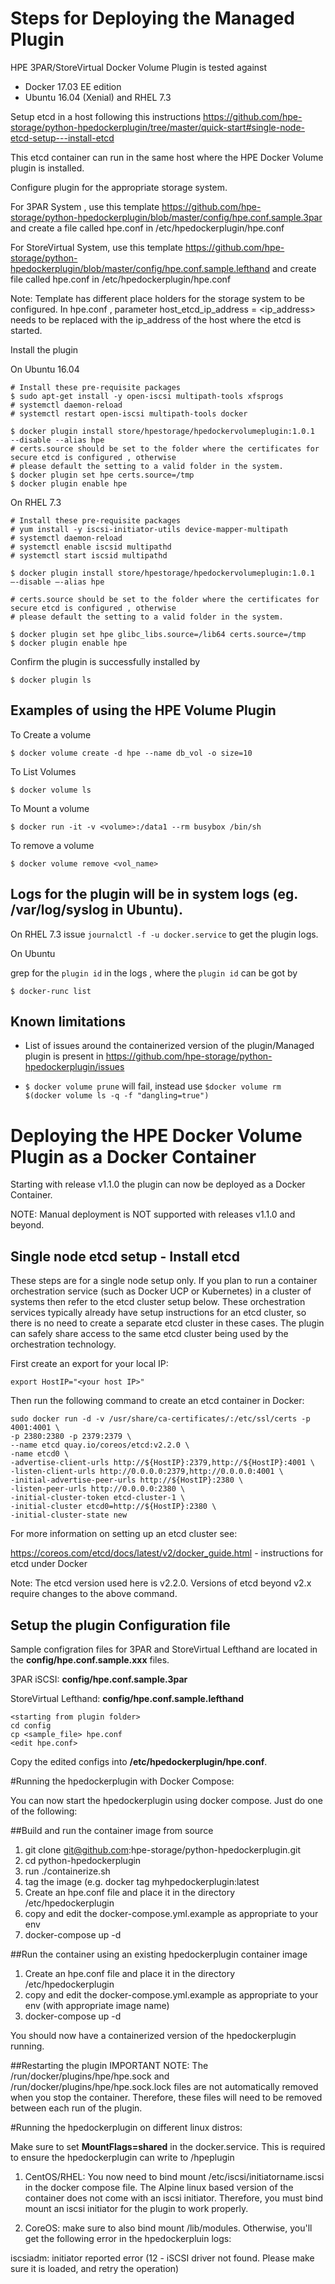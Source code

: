 # Steps for Deploying the Managed Plugin 

HPE 3PAR/StoreVirtual Docker Volume Plugin is tested against 

- Docker 17.03 EE edition
- Ubuntu 16.04 (Xenial) and RHEL 7.3 

Setup etcd in a host following this instructions https://github.com/hpe-storage/python-hpedockerplugin/tree/master/quick-start#single-node-etcd-setup---install-etcd

This etcd container can run in the same host where the HPE Docker Volume plugin is installed.

Configure plugin for the appropriate storage system.

For 3PAR System , use this template https://github.com/hpe-storage/python-hpedockerplugin/blob/master/config/hpe.conf.sample.3par and create a file called hpe.conf in /etc/hpedockerplugin/hpe.conf

For StoreVirtual System, use this template https://github.com/hpe-storage/python-hpedockerplugin/blob/master/config/hpe.conf.sample.lefthand and create file called hpe.conf in /etc/hpedockerplugin/hpe.conf

Note: Template has different place holders for the storage system to be configured. In hpe.conf , parameter host_etcd_ip_address = <ip_address> needs to be replaced with the ip_address of the host where the etcd is started.

Install the plugin

On Ubuntu 16.04

```
# Install these pre-requisite packages
$ sudo apt-get install -y open-iscsi multipath-tools xfsprogs
# systemctl daemon-reload
# systemctl restart open-iscsi multipath-tools docker

$ docker plugin install store/hpestorage/hpedockervolumeplugin:1.0.1  --disable --alias hpe
# certs.source should be set to the folder where the certificates for secure etcd is configured , otherwise
# please default the setting to a valid folder in the system.
$ docker plugin set hpe certs.source=/tmp
$ docker plugin enable hpe

```

On RHEL 7.3
```
# Install these pre-requisite packages
# yum install -y iscsi-initiator-utils device-mapper-multipath
# systemctl daemon-reload
# systemctl enable iscsid multipathd
# systemctl start iscsid multipathd

$ docker plugin install store/hpestorage/hpedockervolumeplugin:1.0.1 –-disable –-alias hpe 

# certs.source should be set to the folder where the certificates for secure etcd is configured , otherwise
# please default the setting to a valid folder in the system.

$ docker plugin set hpe glibc_libs.source=/lib64 certs.source=/tmp
$ docker plugin enable hpe
```

Confirm the plugin is successfully installed by

`$ docker plugin ls`

## Examples of using the HPE Volume Plugin


To Create a volume
```
$ docker volume create -d hpe --name db_vol -o size=10

```

To List Volumes 
```
$ docker volume ls

```
To Mount a volume 

```
$ docker run -it -v <volume>:/data1 --rm busybox /bin/sh
```

To remove a volume

```
$ docker volume remove <vol_name>

```


## Logs for the plugin will be in system logs (eg. /var/log/syslog in Ubuntu).

On RHEL 7.3 issue ``journalctl -f -u docker.service`` to get the plugin logs.

On Ubuntu

grep for the `plugin id` in the logs , where the `plugin id` can be got by

``$ docker-runc list``

## Known limitations
- List of issues around the containerized version of the plugin/Managed plugin is present in https://github.com/hpe-storage/python-hpedockerplugin/issues 

- ``$ docker volume prune`` will fail, instead use ``$docker volume rm $(docker volume ls -q -f "dangling=true") ``

# Deploying the HPE Docker Volume Plugin as a Docker Container

Starting with release v1.1.0 the plugin can now be deployed as a Docker Container. 

NOTE: Manual deployment is NOT supported with releases v1.1.0 and beyond.

## Single node etcd setup - Install etcd
These steps are for a single node setup only. If you plan to run a container orchestration service (such as Docker UCP or Kubernetes) in a cluster of systems then refer to the etcd cluster setup below. These orchestration services typically already have setup instructions for an etcd cluster, so there is no need to create a separate etcd cluster in these cases. The plugin can safely share access to the same etcd cluster being used by the orchestration technology.

First create an export for your local IP:

```
export HostIP="<your host IP>"
```

Then run the following command to create an etcd container in Docker:

```
sudo docker run -d -v /usr/share/ca-certificates/:/etc/ssl/certs -p 4001:4001 \
-p 2380:2380 -p 2379:2379 \
--name etcd quay.io/coreos/etcd:v2.2.0 \
-name etcd0 \
-advertise-client-urls http://${HostIP}:2379,http://${HostIP}:4001 \
-listen-client-urls http://0.0.0.0:2379,http://0.0.0.0:4001 \
-initial-advertise-peer-urls http://${HostIP}:2380 \
-listen-peer-urls http://0.0.0.0:2380 \
-initial-cluster-token etcd-cluster-1 \
-initial-cluster etcd0=http://${HostIP}:2380 \
-initial-cluster-state new
```
For more information on setting up an etcd cluster see:

https://coreos.com/etcd/docs/latest/v2/docker_guide.html - instructions for etcd under Docker

Note: The etcd version used here is v2.2.0. Versions of etcd beyond v2.x require changes to the above command.

## Setup the plugin Configuration file

Sample configration files for 3PAR and StoreVirtual Lefthand are located in
the **config/hpe.conf.sample.xxx** files.

3PAR iSCSI: **config/hpe.conf.sample.3par**

StoreVirtual Lefthand: **config/hpe.conf.sample.lefthand**

```
<starting from plugin folder>
cd config
cp <sample_file> hpe.conf
<edit hpe.conf>
```

Copy the edited configs into **/etc/hpedockerplugin/hpe.conf**.


#Running the hpedockerplugin with Docker Compose:

You can now start the hpedockerplugin using docker compose. Just do one of the following:

##Build and run the container image from source
1. git clone git@github.com:hpe-storage/python-hpedockerplugin.git
2. cd python-hpedockerplugin
3. run ./containerize.sh
4. tag the image (e.g. docker tag <image-id> myhpedockerplugin:latest
5. Create an hpe.conf file and place it in the directory /etc/hpedockerplugin
6. copy and edit the docker-compose.yml.example as appropriate to your env
7. docker-compose up -d

##Run the container using an existing hpedockerplugin container image
1. Create an hpe.conf file and place it in the directory /etc/hpedockerplugin
2. copy and edit the docker-compose.yml.example as appropriate to your env (with appropriate image name)
3. docker-compose up -d

You should now have a containerized version of the hpedockerplugin running.

##Restarting the plugin
IMPORTANT NOTE: The /run/docker/plugins/hpe/hpe.sock and /run/docker/plugins/hpe/hpe.sock.lock files are not automatically removed when you stop the container. Therefore, these files will need to be removed between each run of the plugin.

#Running the hpedockerplugin on different linux distros:

Make sure to set **MountFlags=shared** in the docker.service. This is required to ensure the hpedockerplugin can write to /hpeplugin

1. CentOS/RHEL: You now need to bind mount /etc/iscsi/initiatorname.iscsi in the docker compose file. The Alpine linux based version of the container does not come with an iscsi initiator. Therefore, you must bind mount an iscsi initiator for the plugin to work properly. 

2. CoreOS: make sure to also bind mount /lib/modules. Otherwise, you'll get the following error in the hpedockerpluin logs:

iscsiadm: initiator reported error (12 - iSCSI driver not found. Please make sure it is loaded, and retry the operation)

